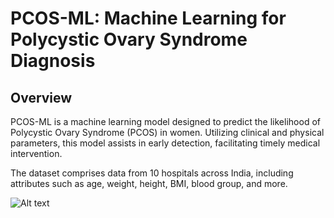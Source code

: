 # PCOS-ML: Machine Learning for Polycystic Ovary Syndrome Diagnosis

## Overview

PCOS-ML is a machine learning model designed to predict the likelihood of Polycystic Ovary Syndrome (PCOS) in women. Utilizing clinical and physical parameters, this model assists in early detection, facilitating timely medical intervention.

The dataset comprises data from 10 hospitals across India, including attributes such as age, weight, height, BMI, blood group, and more. 

![Alt text](https://www.googleapis.com/download/storage/v1/b/kaggle-user-content/o/inbox%2F2533028%2Fbd7cb716170c664ce3485c9e0643dea1%2FUntitled.png?generation=1573970628670762&alt=media)



